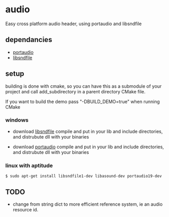 # audio
Easy cross platform audio header, using portaudio and libsndfile

## dependancies
- [portaudio](http://files.portaudio.com/docs/v19-doxydocs/tutorial_start.html)
- [libsndfile](http://www.mega-nerd.com/libsndfile/#Download)

## setup

building is done with cmake, so you can have this as a submodule of your project and call add_subdirectory in a parent directory CMake file.

If you want to build the demo pass "-DBUILD_DEMO=true" when running CMake

### windows

* download [libsndfile](http://www.mega-nerd.com/libsndfile/#Download) compile and put in your lib and include directories, and distrubute dll with your binaries

* download [portaudio](http://files.portaudio.com/docs/v19-doxydocs/compile_windows.html) compile and put in your lib and include directories, and distrubute dll with your binaries

### linux with aptitude
```
$ sudo apt-get install libsndfile1-dev libasound-dev portaudio19-dev
```


## TODO

- change from string dict to more efficient reference system, ie an audio resource id.
